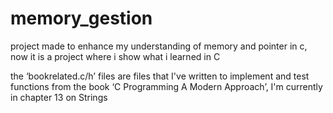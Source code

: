 # memory_gestion
project made to enhance my understanding of memory and pointer in c, now it is a project where i show what i learned in C

the ‘bookrelated.c/h’ files are files that I've written to implement and test functions from the book ‘C Programming A Modern Approach’, I'm currently in chapter 13 on Strings
